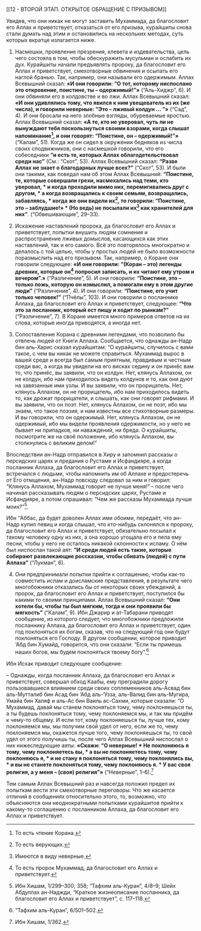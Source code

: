 [[12 - ВТОРОЙ ЭТАП. ОТКРЫТОЕ ОБРАЩЕНИЕ С ПРИЗЫВОМ]]

Увидев, что они никак не могут заставить Мухаммада, да благословит его Аллах и приветствует, отказаться от его призыва, курайшиты снова стали думать над этим и остановились на нескольких методах, суть которых вкратце излагается ниже.

1. Насмешки, проявление презрения, клевета и издевательства, цель чего состояла в том, чтобы обескуражить мусульман и ослабить их дух. Курайшиты начали предъявлять пророку, да благословит его Аллах и приветствует, смехотворные обвинения и осыпать его наглой бранью. Так, например, они называли его одержимым. Аллах Всевышний сказал: **«И они говорили: “О тот, которому ниспослано это откровение, поистине, ты – одержимый!”»** (“Аль-Хиджр”, 6). И они обвиняли его в колдовстве и во лжи. Аллах Всевышний сказал: **«И они удивлялись тому, что явился к ним увещеватель из их (же числа), и говорили неверные: “Это – лживый колдун … ”»** (“Сад”, 4). И они бросали на него злобные взгляды, обуреваемые яростью. Аллах Всевышний сказал: **«А те, кто не уверовал, чуть ли не вынуждают тебя поскользнуться своими взорами, когда слышат напоминание[^1], и они говорят: “Поистине, он – одержимый!”»** (“Калам”, 51). Когда же он сидел в окружении бедняков из числа своих сподвижников, они с насмешкой говорили, что его собеседники **“и есть те, которых Аллах облагодетельствовал среди нас”** (См.: “Скот”, 53). Аллах Всевышний сказал: **“Разве Аллах не знает о благодарных лучше всех?”** (“Скот”, 53). И были они такими, как поведал нам об этом Аллах Всевышний: **“Поистине, те, которые совершали грехи, насмехались над теми, кто уверовал, \* и когда проходили мимо них, перемигивались друг с другом, \* а когда возвращались к своим семьям, возвращались, забавляясь, \* когда же они видели их[^2], то говорили: “Поистине, это – заблудшие!» \* (Но ведь) не посылали их[^3] как хранителей для них”**. (“Обвешивающие”, 29–33).

2. Искажение наставлений пророка, да благословит его Аллах и приветствует, попытки внушить людям сомнения и распространение лживых домыслов, касающихся как этих наставлений, так и его самого. Всё это повторялось многократно и делалось с той целью, чтобы у простых людей не было возможности поразмыслить над его призывом. Так, например, о Коране они говорили следующее: **«И они говорили: “(Коран – это) легенды древних, которые он[^4] попросил записать, и их читают ему утром и вечером”.»** (“Различение”, 5). И они говорили: **“Поистине, это – только ложь, которую он измыслил, а помогали ему в этом другие люди”** (“Различение”, 4). И они говорили: **“Поистине, его учит только человек!”** (“Пчёлы”, 103). И они говорили о посланнике Аллаха, да благословит его Аллах и приветствует, следующее: **“Что это за посланник, который ест пищу и ходит по рынкам?”** (“Различение”, 7). В Коране имеется много примеров ответов на их слова, которые иногда приводятся, а иногда нет.

3. Сопоставление Корана с древними легендами, что позволило бы отвлечь людей от Книги Аллаха. Сообщается, что однажды ан-Надр бин аль-Харис сказал курайшитам: “О курайшиты, случилось с вами такое, с чем вы никак не можете справиться. Мухаммад вырос в вашей среде и всегда был самым приятным, правдивым и честным среди вас, а когда вы увидели на его висках седину и он принёс вам то, что принёс, вы заявили, что он колдун. Нет, клянусь Аллахом, он не колдун, ибо нам приходилось видеть колдунов и то, как они дуют на завязанные ими узлы. И вы заявили, что он прорицатель. Нет, клянусь Аллахом, он не прорицатель, ибо нам приходилось видеть то, как дрожат прорицатели, и слышать, как они говорят рифмами. И вы заявили, что он поэт. Нет, клянусь Аллахом, он не поэт, ибо мы знаем, что такое поэзия, и нам известны все стихотворные размеры. И вы говорили, что он одержимый. Нет, клянусь Аллахом, он не одержимый, ибо мы видели проявления одержимости, но у него не бывает ни припадков, ни наваждений, ни бреда. О курайшиты, посмотрите же на своё положение, ибо клянусь Аллахом, вы столкнулись с великим делом!”

Впоследствии ан-Надр отправился в Хиру и запомнил рассказы о персидских царях и предания о Рустаме и Исфандияре, а когда посланник Аллаха, да благословит его Аллах и приветствует, встречался с людьми, чтобы напомнить им об Аллахе и предостеречь от Его отмщения, ан-Надр повсюду следовал за ним и говорил: “Клянусь Аллахом, Мухаммад говорит не лучше меня!” – после чего начинал рассказывать людям о персидских царях, Рустаме и Исфандияре, а потом спрашивал: “Чем же рассказы Мухаммада лучше моих?”[^5].

Ибн ‘‘Аббас, да будет доволен Аллах ими обоими, передаёт, что ан-Надр купил певиц и когда слышал, что кто-нибудь склонялся к пророку, да благословит его Аллах и приветствует, обязательно посылал к такому человеку одну из них, а она хорошо угощала его и пела ему песни, чтобы у него не осталось никакой склонности к исламу. О нём был ниспослан такой аят: **“И среди людей есть такие, которые собирают развлекающие россказни, чтобы сбивать (людей) с пути Аллаха”** (“Лукман”, 6).

4. Они предпринимали попытки прийти к соглашению, чтобы как-то совместить ислам и доисламские представления, в результате чего многобожники отказались бы от некоторых своих убеждений, а пророк, да благословит его Аллах и приветствует, поступился бы какими то своими принципами. Аллах Всевышний сказал: **“Они хотели бы, чтобы ты был мягким, тогда и они проявили бы мягкость”** (“Калам”, 9). Ибн Джарир и ат-Табарани приводят сообщение, из которого следует, что многобожники предложили посланнику Аллаха, да благословит его Аллах и приветствует, один год поклоняться их богам, сказав, что на следующий год они будут поклоняться его Господу. В другом сообщении, которое приводит ‘Абд бин Хумайд, говорится, что они сказали: “Если ты примешь наших богов, мы будем поклоняться твоему богу”.[^6]

Ибн Исхак приводит следующее сообщение:

– Однажды, когда посланник Аллаха, да благословит его Аллах и приветствует, совершал обход Каабы, ему преградили дорогу пользовавшиеся влиянием среди своих соплеменников аль-Асвад бин аль-Мутталиб бин Асад бин ‘Абд аль-‘Узза, аль-Валид бин аль-Мугира, Умайа бин Халяф и аль-Ас бин Ваиль ас-Сахми, которые сказали: “О Мухаммад, давай мы станем поклоняться тому, чему поклоняешься ты, а ты будешь поклоняться тому, чему поклоняемся мы, и так мы придём к чему-то общему. И если тот, кому поклоняешься ты, лучше тех, кому поклоняемся мы, мы получим свой удел от него, если же то, чему поклоняемся мы, окажется лучше того, чему поклоняешься ты, то свой удел от этого получишь ты, после чего Аллах Всевышний ниспослал о них нижеследующие аяты: **«Скажи: “О неверные! \* Не поклоняюсь я тому, чему поклоняетесь вы, \* а вы не поклоняетесь тому, чему поклоняюсь я, \* и не стану я поклоняться тому, чему поклонялись вы, \* и вы не станете поклоняться тому, чему поклоняюсь я. \* У вас своя религия, а у меня – (своя) религия”»** (“Неверные”, 1–6).[^7]

Тем самым Аллах Всевышний раз и навсегда положил предел их попыткам вести эти смехотворные переговоры. Что же касается отличий в сообщениях относительно этого, то, возможно, что объясняются они неоднократными попытками курайшитов прийти к какому-то соглашению с посланником Аллаха, да благословит его Аллах и приветствует.

[^1]: То есть чтение Корана.

[^2]: То есть верующих.

[^3]: Имеются в виду неверные.

[^4]: То есть пророк Мухаммад, да благословит его Аллах и приветствует.

[^5]: Ибн Хишам, 1/299–300; 358; “Тафхим аль-Куран”, 4/8–9; Шейх Абдуллах ан-Наджди, “Краткое жизнеописание посланника, да благословит его Аллах и приветствует”, с. 117–118.

[^6]: “Тафхим аль-Куран”, 6/501–502.

[^7]: Ибн Хишам, 1/362.

